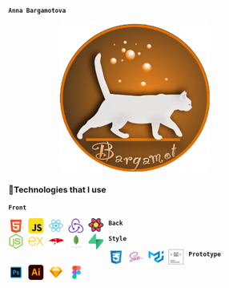 **`Anna Bargamotova`**

<div align="center">
<!-- ![logo](/logo/Cat_logo.png) -->
  <img src="/logo/Cat_logo.png" width="300" height="300"/>
</div>


### 🧰Technologies that I use 

**<p align="left" width="100%">`Front`</p>**

<img align="left" alt="sign" width="30" style="padding-right:10px" src="/icons/html.svg"/>
<img align="left" alt="sign" width="30" style="padding-right:10px" src="/icons/javascript.svg"/>
<img align="left" alt="sign" width="30" style="padding-right:10px" src="/icons/react.svg"/>
<img align="left" alt="sign" width="30" style="padding-right:10px" src="/icons/redux.svg"/>
<img align="left" alt="sign" width="30" style="padding-right:10px" src="/icons/react-query.svg"/>


  

**<p align="left" width="100%">`Back`</p>**

<img align="left" alt="sign" width="30" style="padding-right:10px" src="/icons/nodejs.svg"/>
<img align="left" alt="sign" width="30" style="padding-right:10px" src="/icons/express.svg"/>
<img align="left" alt="sign" width="30" style="padding-right:10px" src="/icons/mongoose.svg"/>
<img align="left" alt="sign" width="30" style="padding-right:10px" src="/icons/mongo.svg"/>
<img align="left" alt="sign" width="30" style="padding-right:10px" src="/icons/supabase.svg"/>

  
  
**<p align="left" width="100%">`Style`</p>**

<img align="left" alt="sign" width="30" style="padding-right:10px" src="/icons/css.svg"/>
<img align="left" alt="sign" width="30" style="padding-right:10px" src="/icons/sass.svg"/>
<img align="left" alt="sign" width="30" style="padding-right:10px" src="/icons/materialui.svg"/>
<img align="left" alt="sign" width="30" style="padding-right:10px" src="/icons/styled.svg"/>
  
 
**<p align="left" width="100%">`Prototype`</p>**

<img align="left" alt="sign" width="30" style="padding-right:10px" src="/icons/photoshop.svg"/>
<img align="left" alt="sign" width="30" style="padding-right:10px" src="/icons/adobe.svg"/>
<img align="left" alt="sign" width="30" style="padding-right:10px" src="/icons/sketch.svg"/>
<img align="left" alt="sign" width="30" style="padding-right:10px" src="/icons/figma.svg"/>
<br/>
<!--
**Bargamotova/Bargamotova** is a ✨ _special_ ✨ repository because its `README.md` (this file) appears on your GitHub profile.

Here are some ideas to get you started:

- 🔭 I’m currently working on ...
- 🌱 I’m currently learning ...
- 👯 I’m looking to collaborate on ...
- 🤔 I’m looking for help with ...
- 💬 Ask me about ...
- 📫 How to reach me: ...
- 😄 Pronouns: ...
- ⚡ Fun fact: ...
-->
